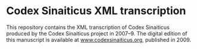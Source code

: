 # Codex Sinaiticus XML transcription

This repository contains the XML transcription of Codex Sinaiticus produced by the Codex Sinaiticus project in 2007–9. The digital edition of this manuscript is available at www.codexsinaiticus.org, published in 2009.

